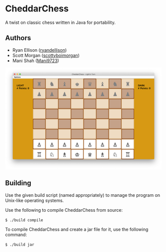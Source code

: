 # CheddarChess

A twist on classic chess written in Java for portability.

## Authors

- Ryan Ellison ([ryandellison](https://github.com/ryandellison))
- Scott Morgan ([scottyboimorgan](https://github.com/scottyboimorgan))
- Mani Shah ([Mani9723](https://github.com/Mani9723))

![Default screen](images/game-on-mac.png?raw=true "Default Screen")

## Building

Use the given build script (named appropriately) to manage the program on Unix-like operating systems.

Use the following to compile CheddarChess from source:

``` $ ./build compile ```

To compile CheddarChess and create a jar file for it, use the following command:

``` $ ./build jar ```

